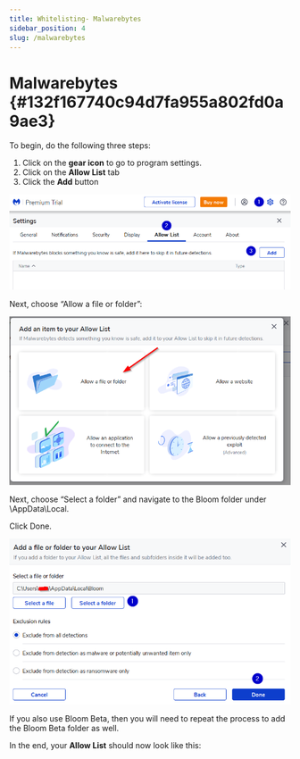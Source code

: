 ```yaml
---
title: Whitelisting- Malwarebytes
sidebar_position: 4
slug: /malwarebytes
---
```




# Malwarebytes {#132f167740c94d7fa955a802fd0a9ae3}


To begin, do the following three steps:

1. Click on the **gear icon** to go to program settings.
2. Click on the **Allow List** tab
3. Click the **Add** button

![](./malwarebytes.c3b27dd4-c099-4e69-8dad-ac3f3b26a5c1.png)


Next, choose “Allow a file or folder”:


![](./malwarebytes.bc3bc949-598c-49cf-9876-e0e76759348e.png)


<div class='notion-row'>
<div class='notion-column' style={{width: 'calc((100% - (min(32px, 4vw) * 1)) * 0.4375)'}}>


Next, choose “Select a folder” and navigate to the Bloom folder under \AppData\Local\.



Click Done.


</div><div className='notion-spacer'></div>

<div class='notion-column' style={{width: 'calc((100% - (min(32px, 4vw) * 1)) * 0.5625)'}}>


![](./malwarebytes.9451aeb2-368e-4682-b715-768d5fa56078.png)


</div><div className='notion-spacer'></div>
</div>


If you also use Bloom Beta, then you will need to repeat the process to add the Bloom Beta folder as well. 


In the end, your **Allow List** should now look like this:

